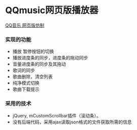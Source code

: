 # QQmusic网页版播放器
[QQ音乐 网页版仿制](https://www.404error.top/QQmusic "项目演示地址")
### 实现的功能
* 播放 暂停按钮的切换
* 播放进度条的同步，进度条的拖动同步
* 音量进度条的同步及其拖动
* 歌词的同步
* 歌曲删除，清空列表
* 纯净模式切换
* 歌曲下载提示
### 采用的技术
* jQuery, mCustomScrollbar插件（滚动条）。
* 没有后端代码，采用ajax读取json格式的文件获取所需的信息